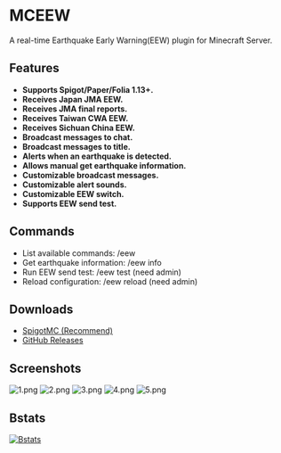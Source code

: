 # MCEEW

A real-time Earthquake Early Warning(EEW) plugin for Minecraft Server.

## Features

*   **Supports Spigot/Paper/Folia 1.13+.**
*   **Receives Japan JMA EEW.**
*   **Receives JMA final reports.**
*   **Receives Taiwan CWA EEW.**
*   **Receives Sichuan China EEW.**
*   **Broadcast messages to chat.**
*   **Broadcast messages to title.**
*   **Alerts when an earthquake is detected.**
*   **Allows manual get earthquake information.**
*   **Customizable broadcast messages.**
*   **Customizable alert sounds.**
*   **Customizable EEW switch.**
*   **Supports EEW send test.**

## Commands

*   List available commands: /eew
*   Get earthquake information: /eew info
*   Run EEW send test: /eew test (need admin)
*   Reload configuration: /eew reload (need admin)

## Downloads

*   [SpigotMC (Recommend)](https://acg.kr/mceew)
*   [GitHub Releases](https://github.com/TenkyuChimata/MCEEW/releases/latest)

## Screenshots

![1.png](https://s2.loli.net/2023/07/12/7GvyPhVtJdUHaTc.png)
![2.png](https://s2.loli.net/2023/07/12/eYKPO9SirQ53cdT.png)
![3.png](https://s2.loli.net/2023/07/12/eYApKT9JfoGBvjg.png)
![4.png](https://s2.loli.net/2023/07/12/UlAbnFifpDGmEBh.png)
![5.png](https://s2.loli.net/2023/07/12/1UzvgTChweAK57Z.png)

## Bstats

[![Bstats](https://bstats.org/signatures/bukkit/MCEEW.svg)](https://bstats.org/plugin/bukkit/MCEEW/17261)
